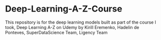 # Deep-Learning-A-Z-Course
This repository is for the deep learning models built as part of the course I took, Deep Learning A-Z on Udemy by Kirill Eremenko, Hadelin de Ponteves, SuperDataScience Team, Ligency Team
